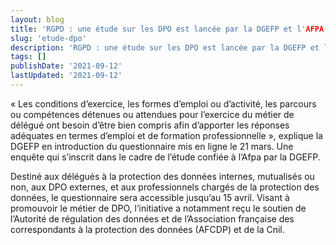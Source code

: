 ```yaml
---
layout: blog
title: 'RGPD : une étude sur les DPO est lancée par la DGEFP et l'AFPA'
slug: 'etude-dpo'
description: 'RGPD : une étude sur les DPO est lancée par la DGEFP et l'AFPA'
tags: []
publishDate: '2021-09-12'
lastUpdated: '2021-09-12'
---
```


« Les conditions d’exercice, les formes d’emploi ou d’activité, les parcours ou compétences détenues ou attendues pour l’exercice du métier de délégué ont besoin d’être bien compris afin d’apporter les réponses adéquates en termes d’emploi et de formation professionnelle », explique la DGEFP en introduction du questionnaire mis en ligne le 21 mars. Une enquête qui s’inscrit dans le cadre de l’étude confiée à l’Afpa par la DGEFP. 

Destiné aux délégués à la protection des données internes, mutualisés ou non, aux DPO externes, et aux professionnels chargés de la protection des données, le questionnaire sera accessible jusqu’au 15 avril. Visant à promouvoir le métier de DPO, l’initiative a notamment reçu le soutien de l’Autorité de régulation des données et de l’Association française des correspondants à la protection des données (AFCDP) et de la Cnil.